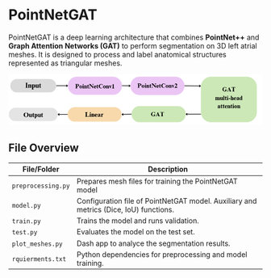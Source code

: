 # PointNetGAT

PointNetGAT is a deep learning architecture that combines **PointNet++** and **Graph Attention Networks (GAT)** to perform segmentation on 3D left atrial meshes. It is designed to process and label anatomical structures represented as triangular meshes.

![PointNetGAT](assets/pointarch.png)

## File Overview
| File/Folder            | Description                                                                 |
|------------------------|-----------------------------------------------------------------------------|
| `preprocessing.py`               | Prepares mesh files for training the PointNetGAT model              |
| `model.py`            | Configuration file of PointNetGAT model. Auxiliary and metrics (Dice, IoU) functions.      |
| `train.py`          | Trains the model and runs validation.    |
| `test.py`            | Evaluates the model on the test set.      |
| `plot_meshes.py`       | Dash app to analyce the segmentation results.     |
| `rquierments.txt`            | Python dependencies for preprocessing and model training.                |

